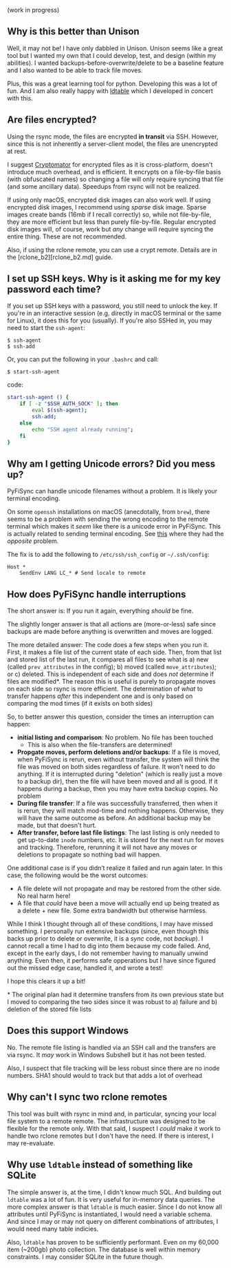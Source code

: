 (work in progress)

## Why is this better than Unison

Well, it may not be! I have only dabbled in Unison. Unison seems like a great tool but I wanted my own that I could develop, test, and design (within my abilities). I wanted backups-before-overwrite/delete to be a baseline feature and I also wanted to be able to track file moves.

Plus, this was a great learning tool for python. Developing this was a lot of fun. And I am also really happy with [ldtable](https://github.com/Jwink3101/ldtable) which I developed in concert with this.

## Are files encrypted?

Using the rsync mode, the files are encrypted **in transit** via SSH. However, since this is not inherently a server-client model, the files are unencrypted at rest.

I suggest [Cryptomator](https://cryptomator.org/) for encrypted files as it is cross-platform, doesn't introduce much overhead, and is efficient. It encrypts on a file-by-file basis (with obfuscated names) so changing a file will only require syncing that file (and some ancillary data). Speedups from rsync will not be realized.

If using only macOS, encrypted disk images can also work well. If using encrypted disk images, I recommend using *sparse* disk image. Sparse images create bands (16mb if I recall correctly) so, while not file-by-file, they are more efficient but less than purely file-by-file. Regular encrypted disk images will, of course, work but *any* change will require syncing the entire thing. These are not recommended.

Also, if using the rclone remote, you can use a crypt remote. Details are in the [rclone_b2][rclone_b2.md] guide.

## I set up SSH keys. Why is it asking me for my key password each time?

If you set up SSH keys with a password, you still need to unlock the key. If you're in an interactive session (e.g. directly in macOS terminal or the same for Linux), it does this for you (usually). If you're also SSHed in, you may need to start the `ssh-agent`:

    $ ssh-agent
    $ ssh-add
    
Or, you can put the following in your `.bashrc` and call:

    $ start-ssh-agent
    
code:

```bash
start-ssh-agent () {
    if [ -z "$SSH_AUTH_SOCK" ]; then
        eval $(ssh-agent);
        ssh-add;
    else
        echo "SSH agent already running";
    fi
}
```

## Why am I getting Unicode errors? Did you mess up?

PyFiSync can handle unicode filenames without a problem. It is likely your terminal encoding.

On some `openssh` installations on macOS (anecdotally, from `brew`), there seems to be a problem with sending the wrong encoding to the remote terminal which makes it *seem* like there is a unicode error in PyFiSync. This is actually related to sending terminal encoding. See [this](https://askubuntu.com/a/874765) where they had the *opposite* problem.

The fix is to add the following to `/etc/ssh/ssh_config` or `~/.ssh/config`:

    Host *
        SendEnv LANG LC_* # Send locale to remote

## How does PyFiSync handle interruptions

The short answer is: If you run it again, everything *should* be fine.

The slightly longer answer is that all actions are (more-or-less) safe since backups are made before anything is overwritten and moves are logged.

The more detailed answer: The code does a few steps when you run it. First, it makes a file list of the current state of each side. Then, from that list and stored list of the last run, it compares all files to see what is a) new (called `prev_attributes` in the config); b) moved (called `move_attributes`); or c) deleted. This is independent of each side and does *not* determine if files are modified\*. The reason this is useful is purely to propagate moves on each side so rsync is more efficient. The determination of *what* to transfer happens *after* this independent one and is only based on comparing the mod times (if it exists on both sides)

So, to better answer this question, consider the times an interruption can happen:

* **initial listing and comparison**: No problem. No file has been touched
    * This is also when the file-transfers are determined!
* **Propgate moves, perform deletions and/or backups**: If a file is moved, when PyFiSync is rerun, even without transfer, the system will think the file was moved on both sides regardless of failure. It won't need to do anything. If it is interrupted during "deletion" (which is really just a move to a backup dir), then the file will have been moved and all is good. If it happens during a backup, then you may have extra backup copies. No problem
* **During file transfer**: If a file was successfully transferred, then when it is rerun, they will match mod-time and nothing happens. Otherwise, they will have the same outcome as before. An additional backup may be made, but that doesn't hurt.
* **After transfer, before last file listings**: The last listing is only needed to get up-to-date `inode` numbers, etc. It is stored for the next run for moves and tracking. Therefore, rerunning it will not have any moves or deletions to propagate so nothing bad will happen.

One additional case is if you didn’t realize it failed and run again later. In this case, the following would be the worst outcomes:

* A file delete will not propagate and may be restored from the other side. No real harm here!
* A file that *could* have been a move will actually end up being treated as a delete + new file. Some extra bandwidth but otherwise harmless.

While I think I thought through all of these conditions, I may have missed something. I personally run extensive backups (since, even though this backs up prior to delete or overwrite, it is a *sync* code, not *backup*). I cannot recall a time I had to dig into them because my code failed. And, except in the early days, I do not remember having to manually unwind anything. Even then, it performs safe opperations but I have since figured out the missed edge case, handled it, and wrote a test!

I hope this clears it up a bit!

\* The original plan had it determine transfers from its own previous state but I moved to comparing the two sides since it was robust to a) failure and b) deletion of the stored file lists

## Does this support Windows

No. The remote file listing is handled via an SSH call and the transfers are via rsync. It *may* work in Windows Subshell but it has not been tested.

Also, I suspect that file tracking will be less robust since there are no inode numbers. SHA1 should would to track but that adds a lot of overhead

## Why can't I sync two rclone remotes

This tool was built with rsync in mind and, in particular, syncing your local file system to a remote remote. The infrastructure was designed to be flexible for the remote only. With that said, I suspect I *could* make it work to handle two rclone remotes but I don't have the need. If there is interest, I may re-evaluate.

## Why use `ldtable` instead of something like SQLite

The simple answer is, at the time, I didn't know much SQL. And building out `ldtable` was a lot of fun. It is very useful for in-memory data queries. The more complex answer is that `ldtable` is much easier. Since I do not know all attributes until PyFiSync is instantiated, I would need a variable schema. And since I may or may not query on different combinations of attributes, I would need many table indicies.

Also, `ldtable` has proven to be sufficiently performant. Even on my 60,000 item (~200gb) photo collection. The database is well within memory constraints. I may consider SQLite in the future though.

